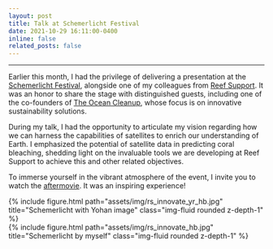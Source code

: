 ```yaml
---
layout: post
title: Talk at Schemerlicht Festival
date: 2021-10-29 16:11:00-0400
inline: false
related_posts: false
---
```


***

Earlier this month, I had the privilege of delivering a presentation at the [Schemerlicht Festival](https://schemerlichtfestival.nl), alongside one of my colleagues from [Reef Support](https://www.reef.support/).
It was an honor to share the stage with distinguished guests, including one of the co-founders of [The Ocean Cleanup](https://theoceancleanup.com/), whose focus is on innovative sustainability solutions.

During my talk, I had the opportunity to articulate my vision regarding how we can harness the capabilities of satellites to enrich our understanding of Earth. I emphasized the potential of satellite data in predicting coral bleaching, shedding light on the invaluable tools we are developing at Reef Support to achieve this and other related objectives.

To immerse yourself in the vibrant atmosphere of the event, I invite you to watch the [aftermovie](https://www.youtube.com/watch?v=ATyY01uu_-c).
It was an inspiring experience!

<div class="row">
    <div class="col-sm mt-3 mt-md-0">
        {% include figure.html path="assets/img/rs_innovate_yr_hb.jpg" title="Schemerlicht with Yohan image" class="img-fluid rounded z-depth-1" %}
    </div>
    <div class="col-sm mt-3 mt-md-0">
        {% include figure.html path="assets/img/rs_innovate_hb.jpg" title="Schemerlicht by myself" class="img-fluid rounded z-depth-1" %}
    </div>
</div>
